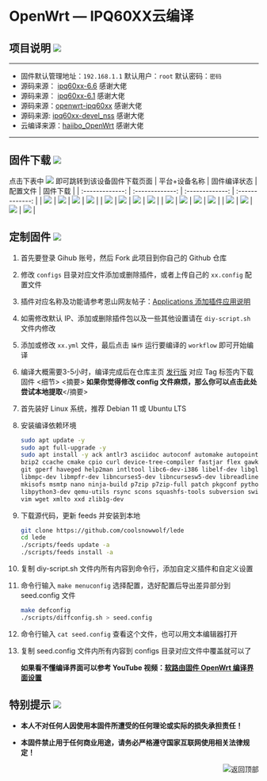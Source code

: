 <h1>OpenWrt — IPQ60XX云编译</h1>


## 项目说明 [![](https://img.shields.io/badge/-项目基本介绍-FFFFFF.svg)](#项目说明-)

---
- 固件默认管理地址：`192.168.1.1` 默认用户：`root` 默认密码：`密码`
- 源码来源：     [ipq60xx-6.6](https://github.com/zheng799/ipq60xx-6.6.git)   感谢大佬 
- 源码来源：     [ipq60xx-6.1](https://github.com/zheng799/ipq60xx-6.1.git)   感谢大佬
- 源码来源：[openwrt-ipq60xx](https://github.com/openwrt-dev/openwrt-ipq60xx) 感谢大佬
- 源码来源: [ipq60xx-devel_nss](https://github.com/JiaY-shi/openwrt/tree/ipq60xx-devel_nss) 感谢大佬
- 云编译来源：[haiibo_OpenWrt](https://github.com/haiibo/OpenWrt) 感谢大佬
  
---
## 固件下载 [![](https://img.shields.io/badge/-编译状态及下载链接-FFFFFF.svg)](#固件下载-)
点击下表中 [![](https://img.shields.io/badge/下载-链接-blueviolet.svg?style=flat&logo=hack-the-box)](https://github.com/haiibo/OpenWrt/releases) 即可跳转到该设备固件下载页面
| 平台+设备名称 | 固件编译状态 | 配置文件 | 固件下载 |
| :-------------: | :-------------: | :-------------: | :-------------: |
| [![](https://img.shields.io/badge/OpenWrt-IPQ6000-32C955.svg?logo=openwrt)](https://github.com/wwz09/IPQ60XX_Actions_360V6/blob/main/.github/workflows/IPQ60x-6.6-ZYAWIFI.yml) | [![](https://github.com/wwz09/IPQ60XX_Actions_360V6/actions/workflows/IPQ60x-6.6-ZYAWIFI.yml/badge.svg)](https://github.com/wwz09/IPQ60XX_Actions_360V6/actions/workflows/IPQ60x-6.6-ZYAWIFI.yml) | [![](https://img.shields.io/badge/编译-配置-orange.svg?logo=apache-spark)](https://github.com/wwz09/IPQ60XX_Actions_360V6/blob/main/configs/ipq60xx-ZYWIFI.config) | [![](https://img.shields.io/badge/下载-链接-blueviolet.svg?logo=hack-the-box)](https://github.com/wwz09/IPQ60XX_Actions_360V6/releases) |
| [![](https://img.shields.io/badge/LEDE-RAX3000M-32C955.svg?logo=LEDE)](https://github.com/wwz09/IPQ60XX_Actions_360V6/blob/main/.github/workflows/IPQ60x-6.6-ZYAWIFI.yml) | [![](https://github.com/wwz09/IPQ60XX_Actions_360V6/actions/workflows/IPQ60x-6.6-ZYAWIFI.yml/badge.svg)](https://github.com/wwz09/IPQ60XX_Actions_360V6/actions/workflows/IPQ60x-6.6-ZYAWIFI.yml) | [![](https://img.shields.io/badge/编译-配置-orange.svg?logo=apache-spark)](https://github.com/wwz09/IPQ60XX_Actions_360V6/blob/main/configs/ipq60xx-ZYWIFI.config) | [![](https://img.shields.io/badge/下载-链接-blueviolet.svg?logo=hack-the-box)](https://github.com/wwz09/IPQ60XX_Actions_360V6/releases) |
| [![](https://img.shields.io/badge/IMM-RAX3000M-32C955.svg?logo=IMM)](https://github.com/wwz09/IPQ60XX_Actions_360V6/blob/main/.github/workflows/IPQ60x-6.6-ZYAWIFI.yml) | [![](https://github.com/wwz09/IPQ60XX_Actions_360V6/actions/workflows/IPQ60x-6.6-ZYAWIFI.yml/badge.svg)](https://github.com/wwz09/IPQ60XX_Actions_360V6/actions/workflows/IPQ60x-6.6-ZYAWIFI.yml) | [![](https://img.shields.io/badge/编译-配置-orange.svg?logo=apache-spark)](https://github.com/wwz09/IPQ60XX_Actions_360V6/blob/main/configs/ipq60xx-ZYWIFI.config) | [![](https://img.shields.io/badge/下载-链接-blueviolet.svg?logo=hack-the-box)](https://github.com/wwz09/IPQ60XX_Actions_360V6/releases) |
| [![](https://img.shields.io/badge/OpenWrt-IPQ6000-32C955.svg?logo=openwrt)](https://github.com/wwz09/IPQ60XX_Actions_360V6/blob/main/.github/workflows/IPQ60x-6.6-ZYAWIFI.yml) | [![](https://github.com/wwz09/IPQ60XX_Actions_360V6/actions/workflows/IPQ60x-6.6-ZYAWIFI.yml/badge.svg)](https://github.com/wwz09/IPQ60XX_Actions_360V6/actions/workflows/IPQ60x-6.6-ZYAWIFI.yml) | [![](https://img.shields.io/badge/编译-配置-orange.svg?logo=apache-spark)](https://github.com/wwz09/IPQ60XX_Actions_360V6/blob/main/configs/ipq60xx-ZYWIFI.config) | [![](https://img.shields.io/badge/下载-链接-blueviolet.svg?logo=hack-the-box)](https://github.com/wwz09/IPQ60XX_Actions_360V6/releases) |

## 定制固件 [![](https://img.shields.io/badge/-项目基本编译教程-FFFFFF.svg)](#定制固件-)
1. 首先要登录 Gihub 账号，然后 Fork 此项目到你自己的 Github 仓库
2. 修改 `configs` 目录对应文件添加或删除插件，或者上传自己的 `xx.config` 配置文件
3. 插件对应名称及功能请参考恩山网友帖子：[Applications 添加插件应用说明](https://www.right.com.cn/forum/thread-3682029-1-1.html)
4. 如需修改默认 IP、添加或删除插件包以及一些其他设置请在 `diy-script.sh` 文件内修改
5. 添加或修改 `xx.yml` 文件，最后点击 `操作` 运行要编译的 `workflow` 即可开始编译
6. 编译大概需要3-5小时，编译完成后在仓库主页 [发行版](https://github.com/haiibo/OpenWrt/releases) 对应 Tag 标签内下载固件
<细节>
<摘要><b>&nbsp;如果你觉得修改 config 文件麻烦，那么你可以点击此处尝试本地提取</b></摘要>

1. 首先装好 Linux 系统，推荐 Debian 11 或 Ubuntu LTS

2. 安装编译依赖环境

   ```bash
   sudo apt update -y
   sudo apt full-upgrade -y
   sudo apt install -y ack antlr3 asciidoc autoconf automake autopoint binutils bison build-essential \
   bzip2 ccache cmake cpio curl device-tree-compiler fastjar flex gawk gettext gcc-multilib g++-multilib \
   git gperf haveged help2man intltool libc6-dev-i386 libelf-dev libglib2.0-dev libgmp3-dev libltdl-dev \
   libmpc-dev libmpfr-dev libncurses5-dev libncursesw5-dev libreadline-dev libssl-dev libtool lrzsz \
   mkisofs msmtp nano ninja-build p7zip p7zip-full patch pkgconf python2.7 python3 python3-pyelftools \
   libpython3-dev qemu-utils rsync scons squashfs-tools subversion swig texinfo uglifyjs upx-ucl unzip \
   vim wget xmlto xxd zlib1g-dev
   ```

3. 下载源代码，更新 feeds 并安装到本地

   ```bash
   git clone https://github.com/coolsnowwolf/lede
   cd lede
   ./scripts/feeds update -a
   ./scripts/feeds install -a
   ```

4. 复制 diy-script.sh 文件内所有内容到命令行，添加自定义插件和自定义设置

5. 命令行输入 `make menuconfig` 选择配置，选好配置后导出差异部分到 seed.config 文件

   ```bash
   make defconfig
   ./scripts/diffconfig.sh > seed.config
   ```

7. 命令行输入 `cat seed.config` 查看这个文件，也可以用文本编辑器打开

8. 复制 seed.config 文件内所有内容到 configs 目录对应文件中覆盖就可以了

   **如果看不懂编译界面可以参考 YouTube 视频：[软路由固件 OpenWrt 编译界面设置](https://www.youtube.com/watch?v=jEE_J6-4E3Y&list=WL&index=7)**
</details>


## 特别提示 [![](https://img.shields.io/badge/-个人免责声明-FFFFFF.svg)](#特别提示-)

- **本人不对任何人因使用本固件所遭受的任何理论或实际的损失承担责任！**

- **本固件禁止用于任何商业用途，请务必严格遵守国家互联网使用相关法律规定！**

<a href="#readme">
<img src="https://img.shields.io/badge/-返回顶部-FFFFFF.svg" title="返回顶部" align="right"/>
</a>
